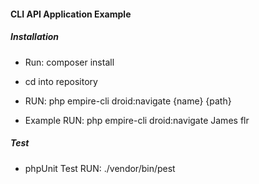 
<h4><bold>CLI API Application Example</bold></h4>

##### Installation
- Run: composer install

- cd into repository

- RUN:  php empire-cli droid:navigate {name} {path}

 * Example RUN: php empire-cli droid:navigate James flr


##### Test
- phpUnit Test RUN: ./vendor/bin/pest

